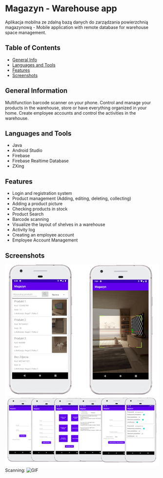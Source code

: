 # Magazyn - Warehouse app
Aplikacja mobilna ze zdalną bazą danych do zarządzania powierzchnią magazynową - Mobile application with remote database for warehouse space management.

## Table of Contents
* [General Info](#general-information)
* [Languages and Tools](#languages-and-tools)
* [Features](#features)
* [Screenshots](#screenshots)

## General Information
Multifunction barcode scanner on your phone. Control and manage your products in the warehouse, store or have everything organized in your home. Create employee accounts and control the activities in the warehouse.

## Languages and Tools
* Java
* Android Studio
* Firebase
* Firebase Realtime Database
* ZXing

## Features
* Login and registration system 
* Product management (Adding, editing, deleting, collecting) 
* Adding a product picture
* Checking products in stock 
* Product Search
* Barcode scanning 
* Visualize the layout of shelves in a warehouse
* Activity log 
* Creating an employee account
* Employee Account Management

## Screenshots
![SS1](./img/scrensss.png)
![SS2](./img/appscreens.png)
Scanning:
![GIF](./img/scanninggif.gif)


